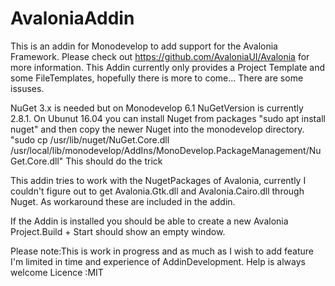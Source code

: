 # AvaloniaAddin
This is an addin for Monodevelop to add support for the Avalonia Framework. Please check out https://github.com/AvaloniaUI/Avalonia
for more information.
This Addin currently only provides a Project Template and some FileTemplates, hopefully there is more to come...
There are some  issuses.

NuGet 3.x is needed but on Monodevelop 6.1 NuGetVersion is currently 2.8.1. On Ubunut 16.04 you can install Nuget from packages
"sudo apt install nuget" and then copy the newer Nuget into the  monodevelop directory.
"sudo cp /usr/lib/nuget/NuGet.Core.dll /usr/local/lib/monodevelop/AddIns/MonoDevelop.PackageManagement/NuGet.Core.dll"
This should do the trick

This addin tries to work with the NugetPackages of Avalonia, currently I couldn't figure out to get Avalonia.Gtk.dll and Avalonia.Cairo.dll through Nuget.
As workaround these are included in the addin. 

If the Addin is installed you should be able to create a new Avalonia Project.Build + Start should show an empty window.

Please note:This is work in progress and as much as I wish to add feature I'm limited in time and experience of AddinDevelopment.
Help is always welcome
Licence :MIT


 
